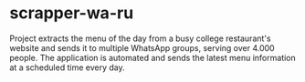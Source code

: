 # scrapper-wa-ru
Project extracts the menu of the day from a busy college restaurant's website and sends it to multiple WhatsApp groups, serving over 4.000 people. The application is automated and sends the latest menu information at a scheduled time every day.
